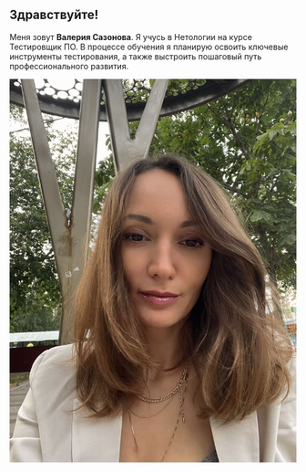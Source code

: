 ## Здравствуйте! ## 

Меня зовут **Валерия Сазонова**.
Я учусь в Нетологии на курсе Тестировщик ПО.
В процессе обучения я планирую освоить ключевые инструменты тестирования, а также выстроить пошаговый путь профессионального развития.

![фото](imageLera.jpeg)